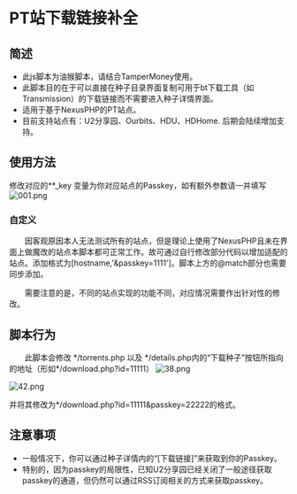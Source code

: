 
# PT站下载链接补全

## 简述
  - 此js脚本为油猴脚本，请结合TamperMoney使用。
  - 此脚本目的在于可以直接在种子目录界面复制可用于bt下载工具（如Transmission）的下载链接而不需要进入种子详情界面。
  - 适用于基于NexusPHP的PT站点。
  - 目前支持站点有：U2分享园、Ourbits、HDU、HDHome. 后期会陆续增加支持。

## 使用方法
  修改对应的\**_key 变量为你对应站点的Passkey，如有额外参数请一并填写
  ![001.png](https://i.loli.net/2018/03/10/5aa2b1d2bebb1.png)
### 自定义
  
  &emsp;&emsp;因客观原因本人无法测试所有的站点，但是理论上使用了NexusPHP且未在界面上做魔改的站点本脚本都可正常工作。故可通过自行修改部分代码以增加适配的站点。添加格式为[hostname,'&passkey=1111']。脚本上方的@match部分也需要同步添加。

  &emsp;&emsp;需要注意的是，不同的站点实现的功能不同，对应情况需要作出针对性的修改。
## 脚本行为
  &emsp;&emsp;此脚本会修改 \*/torrents.php 以及 \*/details.php内的“下载种子”按钮所指向的地址（形如\*/download.php?id=11111）
  ![38.png](https://i.loli.net/2017/12/19/5a38e0895800f.png)

  ![42.png](https://i.loli.net/2017/12/19/5a38e322a4591.png)

  并将其修改为\*/download.php?id=11111&passkey=22222的格式。
## 注意事项
  - 一般情况下，你可以通过种子详情内的“\[下载链接\]”来获取到你的Passkey。
  - 特别的，因为passkey的局限性，已知U2分享园已经关闭了一般途径获取passkey的通道，但仍然可以通过RSS订阅相关的方式来获取passkey。

